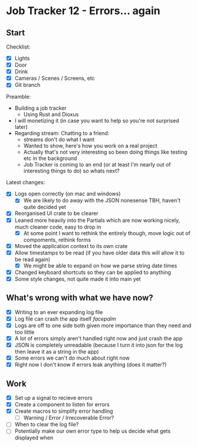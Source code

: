 Job Tracker 12 - Errors... again
================================

Start
-----

Checklist:

- [x] Lights
- [x] Door
- [x] Drink
- [x] Cameras / Scenes / Screens, etc
- [x] Git branch

Preamble:

- Building a job tracker
  - Using Rust and Dioxus
- I will monetizing it (in case you want to help so you're not surprised later)
- Regarding stream: Chatting to a friend:
  - streams don't do what I want
  - Wanted to show, here's how you work on a real project
  - Actually that's not very interesting so been doing things like testing etc in the background
  - Job Tracker is coming to an end (or at least I'm nearly out of interesting things to do) so whats next?

Latest changes:

- [x] Logs open correctly (on mac and windows)
  - [x] We are likely to do away with the JSON nonesense TBH, haven't quite decided yet
- [x] Reorganised UI crate to be clearer
- [x] Leaned more heavily into the Partials which are now working nicely, much cleaner code, easy to drop in
  - [x] At some point I want to rethink the entirely though, move logic out of compoments, rethink forms
- [x] Moved the application context to its own crate
- [x] Allow timestamps to be read (if you have older data this will allow it to be read again)
  - [x] We might be able to expand on how we parse string date times
- [x] Changed keyboard shortcuts so they can be applied to anything
- [x] Some style changes, not quite made it into main yet

What's wrong with what we have now?
-----------------------------------

- [x] Writing to an ever expanding log file
- [x] Log file can crash the app itself *facepalm*
- [x] Logs are off to one side both given more importance than they need and too little
- [x] A lot of errors simply aren't handled right now and just crash the app
- [x] JSON is completely unreadable (because I turn it into json for the log then leave it as a string in the app)
- [x] Some errors we can't do much about right now
- [x] Right now I don't know if errors leak anything (does it matter?)

Work
----

- [x] Set up a signal to recieve errors
- [x] Create a component to listen for errors
- [x] Create macros to simplify error handling
  - [ ] Warning / Error / Irrecoverable Error?
- [ ] When to clear the log file?
- [ ] Potentially make our own error type to help us decide what gets displayed when
